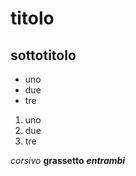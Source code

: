 # titolo
## sottotitolo
- uno
- due
- tre
1. uno
2. due
3. tre

*corsivo*
**grassetto**
***entrambi*** 